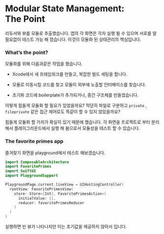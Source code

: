# Modular State Management: The Point

 리듀서와 뷰를 모듈로 추출했습니다. 앱의 각 화면은 각자 실행 될 수 있으며 서로를 알 필요없이 테스트 가능 해 졌습니다. 이것이 모듈화 된 상태관리의 핵심입니다.

### 

### What’s the point?

 모듈화를 위해 다음과같은 작업을 했습니다.

- Xcode에서 새 프레임워크를 만들고, 복잡한 빌드 세팅을 합니다.

- 모듈로 이동시킬 코드를 찾고 모듈이 외부에 노출할 인터페이스를 찾습니다.

- 초기화 코드에 boilerplate가 추가되거나, 중간 구조체를 만들었습니다.

 이렇게 힘들게 모듈화 할 필요가 있었을까요? 적당히 파일로 구분하고 `private` , `fileprivate` 같은 접근 제어로도 똑같이 할 수 있지 않았을까요?

 힘들게 모듈화 할 가치가 확실히 있기 때문에 했습니다. 각 화면을 프로젝트로 부터 분리해서 플레이그라운드에서 실행 해 봄으로서 모듈성을 테스트 할 수 있습니다.



### The favorite primes app

 즐겨찾기 화면을 playground에서 테스트 해보겠습니다.

```swift
import ComposableArchitecture
import FavoritePrimes
import SwiftUI
import PlaygroundSupport

PlaygroundPage.current.liveView = UIHostingController(
  rootView: FavoritePrimesView(
    store: Store<[Int], FavoritePrimesAction>(
      initialValue: [],
      reducer: favoritePrimesReducer
    )
  )
)
```

실행하면 빈 뷰가 나타나지만 이는 초기값을 제공하지 않아서 입니다.

```swift

```
